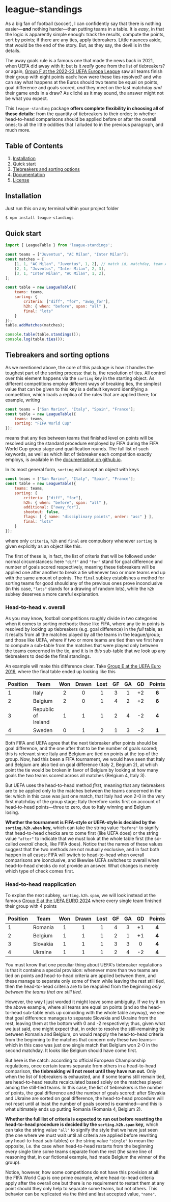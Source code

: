 # league-standings

As a big fan of football (soccer), I can confidently say that there is nothing easier—***and*** nothing harder—than putting teams in a table. It is *easy*, in that the logic is apparently simple enough: track the results, compute the points, sort by points; if there are any ties, apply tiebreakers. Little nuances aside, that would be the end of the story. But, as they say, the devil is in the details.

The away goals rule is a famous one that made the news back in 2021, when UEFA did away with it; but is it *really* gone from the list of tiebreakers? or again, [Group F at the 2022-23 UEFA Europa League](https://en.wikipedia.org/wiki/2022%E2%80%9323_UEFA_Europa_League_group_stage) saw all teams finish their group with eight points each: how were these ties resolved? and who can say what happens at the Euros should two teams be equal on points, goal difference and goals scored, *and* they meet on the last matchday *and* their game ends in a draw? As cliché as it may sound, the answer might not be what you expect.

This `league-standing` package **offers complete flexibility in choosing all of these details:** from the quantity of tiebreakers to their order; to whether head-to-head comparisons should be applied before or after the overall ones; to all the little oddities that I alluded to in the previous paragraph, and much more.

## Table of Contents

1. [Installation](#installation)
2. [Quick start](#quick-start)
3. [Tiebreakers and sorting options](#tiebreakers-and-sorting-options)
4. [Documentation](#documentation)
5. [License](#license)

## Installation

Just run this on any terminal within your project folder

```bash
$ npm install league-standings
```

## Quick start

```javascript
import { LeagueTable } from 'league-standings';

const teams = ["Juventus", "AC Milan", "Inter Milan"];
const matches = [
    [1, 1, "AC Milan", "Juventus", 1, 2], // match id, matchday, team A, team B, goals A, goals B
    [2, 1, "Juventus", "Inter Milan", 2, 3],
    [3, 1, "Inter Milan", "AC Milan", 1, 2],
];

const table = new LeagueTable({
    teams: teams,
    sorting: {
        criteria: ["diff", "for", "away_for"],
        h2h: { when: "before", span: "all" },
        final: "lots"
    }
});
table.addMatches(matches);

console.table(table.standings());
console.log(table.ties());
```

## Tiebreakers and sorting options

As we mentioned above, the core of this package is how it handles the toughest part of the sorting process: that is, the resolution of ties. All control over this element happens via the `sorting` key in the starting object. As different competitions employ different ways of breaking ties, the simplest value that can be given to this key is a default keyword identifying a competition, which loads a replica of the rules that are applied there; for example, writing

```javascript
const teams = ["San Marino", "Italy", "Spain", "France"];
const table = new LeagueTable({
    teams: teams,
    sorting: "FIFA World Cup"
});
```
means that any ties between teams that finished level on points will be resolved using the standard procedure employed by FIFA during the FIFA World Cup group stage and qualification rounds. The full list of such keywords, as well as which list of tiebreaker each competition exactly employs, is available in the [documentation on github.io](#documentation).

In its most general form, `sorting` will accept an object with keys

```javascript
const teams = ["San Marino", "Italy", "Spain", "France"];
const table = new LeagueTable({
    teams: teams,
    sorting: {
        criteria: ["diff", "for"],
        h2h: { when: "before", span: "all" },
        additional: ["away_for"],
        shootout: false,
        flags: [ { name: "disciplinary points", order: "asc" } ],
        final: "lots"
    }
});
```
where only `criteria`, `h2h` and `final` are compulsory whenever `sorting` is given explicitly as an object like this.

The first of these is, in fact, the list of criteria that will be followed under normal circumstances: here `"diff"` and `"for"` stand for goal difference and number of goals scored respectively, meaning these tiebreakers will be applied one after another to break a tie whenever two or more teams end up with the same amount of points. The `final` subkey establishes a method for sorting teams for good should any of the previous ones prove inconclusive (in this case, `"lots"` stands for a drawing of random lots), while the `h2h` subkey deserves a more careful explanation.

### Head-to-head v. overall

As you may know, football competitions roughly divide in two categories when it comes to sorting methods: those like FIFA, where any tie in points is resolved by looking up tiebreakers (e.g. goal difference) in the *full* table, as it results from all the matches played by all the teams in the league/group; and those like UEFA, where if two or more teams are tied then we first have to compute a sub-table from the matches that were played only between the teams concerned in the tie, and it is in *this* sub-table that we look up any tiebreakers to decide the final standings.

An example will make this difference clear. Take [Group E at the UEFA Euro 2016](https://en.wikipedia.org/wiki/UEFA_Euro_2016), where the final table ended up looking like this

| Position | Team       | Won | Drawn | Lost | GF        | GA            | GD               | Points |
|----------|------------|:---:|:-----:|:----:|:---------:|:-------------:|:----------------:|:------:|
| 1        | Italy      | 2   | 0     | 1    | 3         | 1             | +2               | **6**  |
| 2        | Belgium    | 2   | 0     | 1    | 4         | 2             | +2               | **6**  |
| 3        | Republic of Ireland | 1 | 1 | 1 | 2         | 4             | -2               | **4**  |
| 4        | Sweden     | 0   | 1     | 2    | 1         | 3             | -2               | **1**  |

Both FIFA and UEFA agree that the next tiebreaker after points should be goal difference, and the one after that to be the number of goals scored; this is relevant since Italy and Belgium are tied on points at the top of the group. Now, had this been a FIFA tournament, we would have seen that Italy and Belgium are also tied on goal difference (Italy 2, Begium 2), at which point the tie would be broken in favor of Belgium by looking at how many goals the two teams scored across all matches (Belgium 4, Italy 3).

But UEFA uses the head-to-head method *first*, meaning that any tiebreakers are to be applied only to the matches between the teams concerned in the tie: which in this case was just one match, that Italy had won 2-0 in the very first matchday of the group stage; Italy therefore ranks first on account of head-to-head points—three to zero, due to Italy winning and Belgium losing.

**Whether the tournament is FIFA-style or UEFA-style is decided by the `sorting.h2h.when` key,** which can take the string value `"before"` to signify that head-to-head checks are to come first (like UEFA does) or the string value `"after"` to indicate that we must look at the whole table first (the so-called *overall* check, like FIFA does). Notice that the names of these values suggest that the two methods are not mutually exclusive, and in fact both happen in all cases: FIFA will switch to head-to-head when overall comparisons are iconclusive, and likewise UEFA switches to overall when head-to-head checks do not provide an answer. What changes is merely which type of check comes first.

### Head-to-head reapplication

To explan the next subkey, `sorting.h2h.span`, we will look instead at the famous [Group E at the UEFA EURO 2024](https://en.wikipedia.org/wiki/UEFA_Euro_2024) where every single team finished their group with 4 points

| Position | Team       | Won | Drawn | Lost | GF        | GA            | GD               | Points |
|----------|------------|:---:|:-----:|:----:|:---------:|:-------------:|:----------------:|:------:|
| 1        | Romania    | 1   | 1     | 1    | 4         | 3             | +1               | **4**  |
| 2        | Belgium    | 1   | 1     | 1    | 2         | 1             | +1               | **4**  |
| 3        | Slovakia   | 1   | 1     | 1    | 3         | 3             | 0                | **4**  |
| 4        | Ukraine    | 1   | 1     | 1    | 2         | 4             | -2               | **4**  |

You must know that one peculiar thing about UEFA's tiebreaker regulations is that it contains a special provision: whenever more than two teams are tied on points and head-to-head criteria are applied between them, and these manage to separate only some of them while leaving the rest still tied, then the head-to-head criteria are to be reapplied from the beginning *only between the teams that are still tied.*

However, the way I just worded it might leave some ambiguity. If we try it on the above example, where all teams are equal on points (and so the head-to-head sub-table ends up coinciding with the whole table anyway), we see that goal difference manages to separate Slovakia and Ukraine from the rest, leaving them at the bottom with 0 and -2 respectively; thus, given what we just said, one might expect that, in order to resolve the still-remaining tie between Romania and Belgium, on would reapply the head-to-head criteria from the beginning to the matches that concern only these two teams—which in this case was just one single match that Belgium won 2-0 in the second matchday. It looks like Belgium should have come first.

But here is the catch: according to official European Championship regulations, once certain teams separate from others in a head-to-head comparison, **the tiebreaking will not reset until they have run out.** Only when the list of tiebreakers is exhausted, and if some teams still remain tied, are head-to-head results recalculated based solely on the matches played among the still-tied teams. In this case, the list of tiebreakers is the number of points, the goal difference and the number of goals scored: after Slovakia and Ukraine are sorted on goal difference, the head-to-head procedure will not reset until at least the number of goals scored is examined—and this is what ultimately ends up putting Romania (Romania 4, Belgium 2).

**Whether the full list of criteria is expected to run out before resetting the head-to-head procedure is decided by the `sorting.h2h.span` key,** which can take the string value `"all"` to signify the style that we have just seen (the one where we must wait until all criteria are applied before rewriting any head-to-head sub-tables) or the string value `"single"` to mean the opposite, i.e. the case when head-to-head restarts from the beginning every single time some teams separate from the rest (the same line of reasoning that, in our fictional example, had made Belgium the winner of the group).

Notice, however, how some competitions do not have this provision at all: the FIFA World Cup is one prime example, where head-to-head criteria apply after the overall one but there is no requirement to restart them at any point should they only help to separate some teams, but not others. This behavior can be replicated via the third and last accepted value, `"none"`.